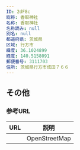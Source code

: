 ```yaml
---
ID: 2dF8c
総称: 香取神社
名称: 香取神社
名称読み: null
別名: null
都道府県: 茨城県
区域: 行方市
緯度: 36.1024899
経度: 140.5158091
郵便番号: 3111703
住所: 茨城県行方市成田７６６
---
```


## その他

### 参考URL

| URL | 説明          |
| --- | ------------- |
|     | OpenStreetMap |
